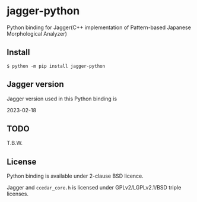 # jagger-python

Python binding for Jagger(C++ implementation of Pattern-based Japanese Morphological Analyzer)

## Install

```
$ python -m pip install jagger-python
```

## Jagger version

Jagger version used in this Python binding is

2023-02-18

## TODO

T.B.W.

## License

Python binding is available under 2-clause BSD licence.

Jagger and `ccedar_core.h` is licensed under GPLv2/LGPLv2.1/BSD triple licenses.

